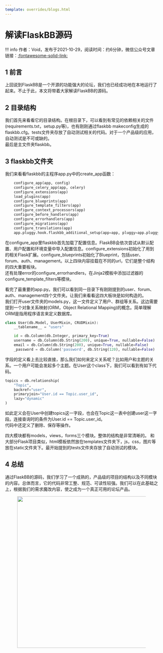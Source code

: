 ```yaml
---
template: overrides/blogs.html
---
```


# 解读FlaskBB源码

!!! info
    作者：Void，发布于2021-10-29，阅读时间：约6分钟，微信公众号文章链接：[:fontawesome-solid-link:](https://mp.weixin.qq.com/s/Bsoc0rj14ma3luKjvR_9qQ)

## 1 前言

上回说到FlaskBB是一个开源的功能强大的论坛，我们也已经成功地在本地运行了起来。不止于此，本文将带着大家解读FlaskBB的源码。

## 2 目录结构

我们首先来看看它的目录结构。在根目录下，可以看到有常见的依赖相关的文件(requirements.txt，setup.py等)，也有刚刚通过flaskbb makeconfig生成的flaskbb.cfg。tests文件夹存放了自动测试相关的代码。对于一个产品级的应用，自动测试是不可或缺的。  
最后是主文件夹flaskbb。

## 3 flaskbb文件夹

我们来看看flaskbb的主程序app.py中的create_app函数：

```python
    configure_app(app, config)
    configure_celery_app(app, celery)
    configure_extensions(app)
    load_plugins(app)
    configure_blueprints(app)
    configure_template_filters(app)
    configure_context_processors(app)
    configure_before_handlers(app)
    configure_errorhandlers(app)
    configure_migrations(app)
    configure_translations(app)
    app.pluggy.hook.flaskbb_additional_setup(app=app, pluggy=app.pluggy)
```

在configure_app里flaskbb首先加载了配置信息。FlaskBB会依次尝试从默认配置、用户配置和环境变量中导入配置信息。configure_extensions初始化了用到的相关Flask扩展。configure_blueprints初始化了Blueprint，包括user、forum、auth、management。以上四块内容挂载在不同的url，它们是整个结构的四大重要板块。  
还有处理error的configure_errorhandlers，在Jinja2模板中添加过滤器的configure_template_filters等模块。

看完了最重要的app.py。我们可以看到同一目录下有刚刚提到的user、forum、auth、management四个文件夹。让我们来看看这四大板块是如何构造的。  
我们打开user文件夹的models.py，这一文件定义了用户、群组等关系。这边需要提到一个对象关系映射(ORM，Object Relational Mapping)的概念。简单理解ORM是指用程序语言来定义数据库。

```python
class User(db.Model, UserMixin, CRUDMixin):
    __tablename__ = "users"

    id = db.Column(db.Integer, primary_key=True)
    username = db.Column(db.String(200), unique=True, nullable=False)
    email = db.Column(db.String(200), unique=True, nullable=False)
    _password = db.Column('password', db.String(120), nullable=False)
```

字段的定义看上去比较直接，那么我们如何来定义关系呢？比如用户和主题的关系。一个用户可能会发起多个主题。在User这个class下，我们可以看到有如下代码。

```python
topics = db.relationship(
    "Topic",
    backref="user",
    primaryjoin="User.id == Topic.user_id",
    lazy="dynamic"
)
```

如此定义会在User中创建topics这一字段，也会在Topic这一表中创建user这一字段。连接查询时的条件为User.id == Topic.user_id。  
代码中还定义了删除、保存等操作。

四大模块都有models，views，forms三个模块。整体的结构是非常清晰的。 
和大部分Flask项目类似，html模板依然放在templates文件夹下，js，css，图片等放在static文件夹下。最开始提到的tests文件夹存放了自动测试的模块。

## 4 总结

通过FlaskBB的源码，我们学习了一个成熟的，产品级的项目的结构以及不同模块的内容。总体而言，它的代码非常工整、规范、可读性较强。我们可以在此基础之上，根据我们的需求魔改内容，使之成为一个真正可用的论坛产品。

<figure>
  <img src="https://cdn.jsdelivr.net/gh/BulletTech2021/Pics/2021-6-14/1623639526512-1080P%20(Full%20HD)%20-%20Tail%20Pic.png" width="500" />
</figure>
